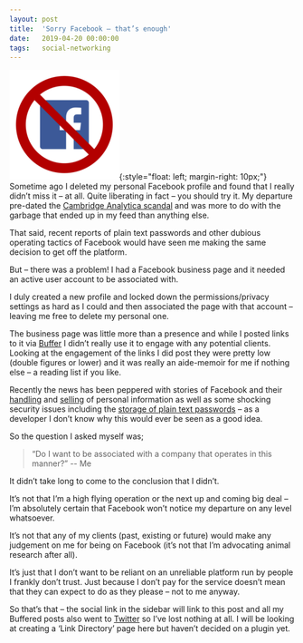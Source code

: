 ```yaml
---
layout: post
title:  'Sorry Facebook – that’s enough'
date:   2019-04-20 00:00:00
tags:   social-networking
---
```

![crossed out facebook logo](/assets/images/no-more-facebook.png){:style="float: left; margin-right: 10px;"}
Sometime ago I deleted my personal Facebook profile and found that I really didn’t miss it – at all. Quite liberating in fact – you should try it. My departure pre-dated the <a href='https://en.wikipedia.org/wiki/Facebook%E2%80%93Cambridge_Analytica_data_scandal' target='_blank'>Cambridge Analytica scandal</a> and was more to do with the garbage that ended up in my feed than anything else.

That said, recent reports of plain text passwords and other dubious operating tactics of Facebook would have seen me making the same decision to get off the platform.

But – there was a problem! I had a Facebook business page and it needed an active user account to be associated with.
<!--more-->
I duly created a new profile and locked down the permissions/privacy settings as hard as I could and then associated the page with that account – leaving me free to delete my personal one.

The business page was little more than a presence and while I posted links to it via <a href='https://buffer.com' target='_blank'>Buffer</a> I didn’t really use it to engage with any potential clients. Looking at the engagement of the links I did post they were pretty low (double figures or lower) and it was really an aide-memoir for me if nothing else – a reading list if you like.

Recently the news has been peppered with stories of Facebook and their <a href='https://www.nbcnews.com/tech/social-media/mark-zuckerberg-leveraged-facebook-user-data-fight-rivals-help-friends-n994706' target='_blank'>handling</a> and <a href='https://www.bbc.co.uk/news/technology-46618582' target='_blank'>selling</a> of personal information as well as some shocking security issues including the <a href='https://www.theverge.com/2019/4/18/18485599/facebook-instagram-passwords-plain-text-millions-users' target='_blank'>storage of plain text passwords</a> – as a developer I don’t know why this would ever be seen as a good idea.

So the question I asked myself was;

>“Do I want to be associated with a company that operates in this manner?”
> -- Me

It didn’t take long to come to the conclusion that I didn’t.

It’s not that I’m a high flying operation or the next up and coming big deal – I’m absolutely certain that Facebook won’t notice my departure on any level whatsoever.

It’s not that any of my clients (past, existing or future) would make any judgement on me for being on Facebook (it’s not that I’m advocating animal research after all).

It’s just that I don’t want to be reliant on an unreliable platform run by people I frankly don’t trust. Just because I don’t pay for the service doesn’t mean that they can expect to do as they please – not to me anyway.

So that’s that – the social link in the sidebar will link to this post and all my Buffered posts also went to <a href='https://twitter.com/OnTheFenceDev' target='_blank'>Twitter</a> so I’ve lost nothing at all. I will be looking at creating a ‘Link Directory’ page here but haven’t decided on a plugin yet.